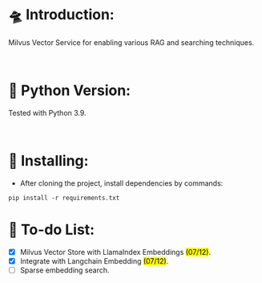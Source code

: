 # 🛸 Introduction:

Milvus Vector Service for enabling various RAG and searching techniques.

<br />

# 🐍 Python Version:

Tested with Python 3.9.

<br />

# 🔗 Installing:
- After cloning the project, install dependencies by commands:
```
pip install -r requirements.txt
```

# 📃 To-do List:
- [x] Milvus Vector Store with LlamaIndex Embeddings <mark>(07/12)</mark>.
- [x] Integrate with Langchain Embedding <mark>(07/12)</mark>.
- [ ] Sparse embedding search.
<br />
